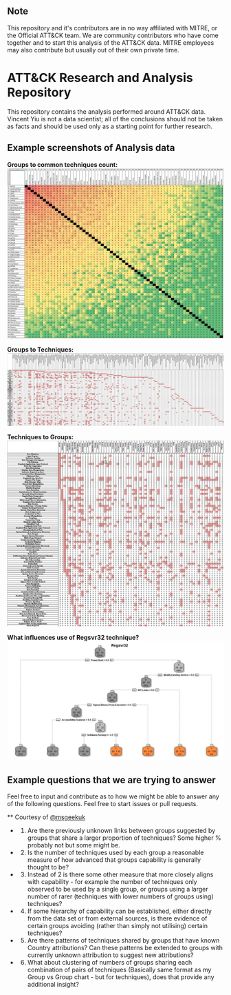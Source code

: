 ## Note

This repository and it's contributors are in no way affiliated with MITRE, or the Official ATT&CK team. We are community contributors who have come together and to start this analysis of the ATT&CK data. MITRE employees may also contribute but usually out of their own private time.

# ATT&CK Research and Analysis Repository

This repository contains the analysis performed around ATT&CK data. Vincent Yiu is not a data scientist; all of the conclusions should not be taken as facts and should be used only as a starting point for further research.

## Example screenshots of Analysis data

**Groups to common techniques count:** ![Groups to common techniques count](Screenshots/Group_Technique_Common.jpg)

**Groups to Techniques:** ![Groups to Techniques](Screenshots/GroupXTechnique.png)

**Techniques to Groups:** ![Techniques to Groups](Screenshots/TechniqueXGroup.png)

**What influences use of Regsvr32 technique?** ![Decision Tree for Regsvr32](Screenshots/Decision_Tree_Regsvr32.jpg)

## Example questions that we are trying to answer

Feel free to input and contribute as to how we might be able to answer any of the following questions. Feel free to start issues or pull requests.

** Courtesy of [@msgeekuk](https://twitter.com/msgeekuk)

* 1) Are there previously unknown links between groups suggested by groups that share a larger proportion of techniques? Some higher % probably not but some might be.

* 2) Is the number of techniques used by each group a reasonable measure of how advanced that groups capability is generally thought to be?

* 3) Instead of 2 is there some other measure that more closely aligns with capability - for example the number of techniques only observed to be used by a single group, or groups using a larger number of rarer (techniques with lower numbers of groups using) techniques?

* 4) If some hierarchy of capability can be established, either directly from the data set or from external sources, is there evidence of certain groups avoiding (rather than simply not utilising) certain techniques?

* 5) Are there patterns of techniques shared by groups that have known Country attributions? Can these patterns be extended to groups with currently unknown attribution to suggest new attributions?

* 6) What about clustering of numbers of groups sharing each combination of pairs of techniques (Basically same format as my Group vs Group chart - but for techniques), does that provide any additional insight?